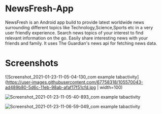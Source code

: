 # NewsFresh-App
NewsFresh is an Android app build to provide latest worldwide news surrounding different topics like Technology,Science,Sports etc in a very user friendly experience.
Search news topics of your interest to find relevant information on the go.
Easily share interesting news with your friends and family.
It uses The Guardian's news api for fetching news data.

# Screenshots

![Screenshot_2021-01-23-11-05-04-130_com example tabactivity](https://user-images.githubusercontent.com/67758318/105570043-ad489b80-5d6c-11eb-98ab-afaf17f51cfd.jpg | width=100)

![Screenshot_2021-01-23-11-05-40-893_com example tabactivity](https://user-images.githubusercontent.com/67758318/105570054-bcc7e480-5d6c-11eb-91d8-d91116c92d7f.jpg)

![Screenshot_2021-01-23-11-06-59-049_com example tabactivity](https://user-images.githubusercontent.com/67758318/105570056-c3eef280-5d6c-11eb-818e-1ac3b9a2d6dd.jpg)
